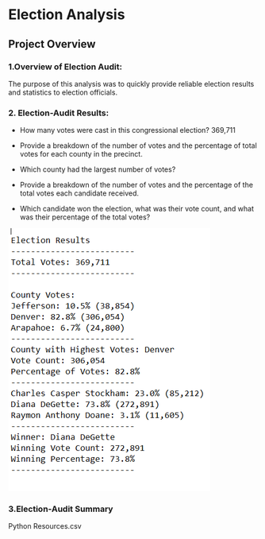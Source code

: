 # Election Analysis #

## Project Overview ##

### 1.Overview of Election Audit: ###
  The purpose of this analysis was to quickly provide reliable election results and statistics to election officials. 
  
### 2. Election-Audit Results: ###  
* How many votes were cast in this congressional election? 369,711

* Provide a breakdown of the number of votes and the percentage of total votes for each county in the precinct.

* Which county had the largest number of votes?

* Provide a breakdown of the number of votes and the percentage of the total votes each candidate received.

* Which candidate won the election, what was their vote count, and what was their percentage of the total votes?

![Election_Results](https://github.com/laurenneidhardt/Election_Analysis/blob/main/Election_Results.PNG)
### 3.Election-Audit Summary ###
Python
Resources.csv

